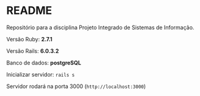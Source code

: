 # README

Repositório para a disciplina Projeto Integrado de Sistemas de Informação.

Versão Ruby: **2.7.1**

Versão Rails: **6.0.3.2**

Banco de dados: **postgreSQL**

Inicializar servidor: `rails s`

Servidor rodará na porta 3000 (`http://localhost:3000`)
